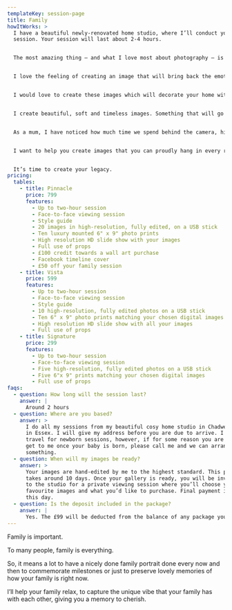 ```yaml
---
templateKey: session-page
title: Family
howItWorks: >
  I have a beautiful newly-renovated home studio, where I’ll conduct your
  session. Your session will last about 2-4 hours.


  The most amazing thing – and what I love most about photography – is it has the power to transport you back to all those incredible moments.


  I love the feeling of creating an image that will bring back the emotions we experience at a particular moment in our lives. The images we create will become some of your most treasured possessions.


  I would love to create these images which will decorate your home with beautiful memories of you and your children.


  I create beautiful, soft and timeless images. Something that will go on to be treasured and passed on through the generations.


  As a mum, I have noticed how much time we spend behind the camera, hiding away not happy with how we look now. But our babies deserve to have us in these images with them, holding them tight, beaming ear to ear with love and pride.


  I want to help you create images that you can proudly hang in every room of the house, and even give as a gift to the grandparents.


  It’s time to create your legacy.
pricing:
  tables:
    - title: Pinnacle
      price: 799
      features:
        - Up to two-hour session
        - Face-to-face viewing session
        - Style guide
        - 20 images in high-resolution, fully edited, on a USB stick
        - Ten luxury mounted 6" x 9" photo prints
        - High resolution HD slide show with your images
        - Full use of props
        - £100 credit towards a wall art purchase
        - Facebook timeline cover
        - £50 off your family session
    - title: Vista
      price: 599
      features:
        - Up to two-hour session
        - Face-to-face viewing session
        - Style guide
        - 10 high-resolution, fully edited photos on a USB stick
        - Ten 6" x 9" photo prints matching your chosen digital images
        - High resolution HD slide show with all your images
        - Full use of props
    - title: Signature
      price: 299
      features:
        - Up to two-hour session
        - Face-to-face viewing session
        - Five high-resolution, fully edited photos on a USB stick
        - Five 6"x 9" prints matching your chosen digital images
        - Full use of props
faqs:
  - question: How long will the session last?
    answer: |
      Around 2 hours
  - question: Where are you based?
    answer: >
      I do all my sessions from my beautiful cosy home studio in Chadwell Heath
      in Essex. I will give my address before you are due to arrive. I don’t
      travel for newborn sessions, however, if for some reason you are unable to
      get to me once your baby is born, please call me and we can arrange
      something.
  - question: When will my images be ready?
    answer: >
      Your images are hand-edited by me to the highest standard. This process
      takes around 10 days. Once your gallery is ready, you will be invited back
      to the studio for a private viewing session where you’ll choose your
      favourite images and what you’d like to purchase. Final payment is made on
      this day. 
  - question: Is the deposit included in the package?
    answer: |
      Yes. The £99 will be deducted from the balance of any package you choose.
---
```

Family is important.

To many people, family is everything.

So, it means a lot to have a nicely done family portrait done every now and then to
commemorate milestones or just to preserve lovely memories of how your family is right
now.

I’ll help your family relax, to capture the unique vibe that your family has with each other,
giving you a memory to cherish.